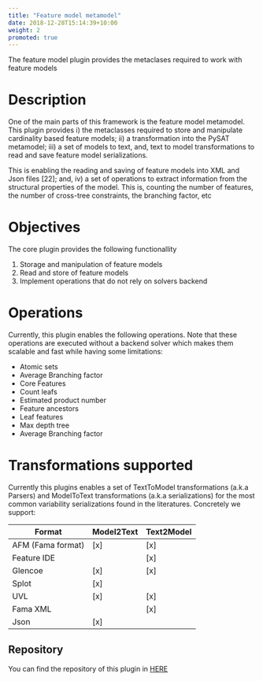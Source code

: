 ```yaml
---
title: "Feature model metamodel"
date: 2018-12-28T15:14:39+10:00
weight: 2
promoted: true
---
```


The feature model plugin provides the metaclases required to work with feature models

# Description
One of the main parts of this framework is the feature model metamodel. This plugin provides i) the metaclasses required to store and manipulate cardinality based feature models; ii) a transformation into the PySAT metamodel; iii) a set of models to text, and, text to model transformations to read and save feature model serializations.

This is enabling the reading and saving of feature models into XML and Json files [22]; and, iv) a set of operations to extract information from the structural properties of the model. This is, counting the number of features, the number of cross-tree constraints, the branching factor, etc


# Objectives

The core plugin provides the following functionallity

1. Storage and manipulation of feature models
2. Read and store of feature models
3. Implement operations that do not rely on solvers backend

# Operations
Currently, this plugin enables the following operations. Note that these operations are executed without a backend solver which makes them scalable and fast while having some limitations:

* Atomic sets
* Average Branching factor
* Core Features
* Count leafs
* Estimated product number
* Feature ancestors
* Leaf features
* Max depth tree
* Average Branching factor


# Transformations supported
Currently this plugins enables a set of TextToModel transformations (a.k.a Parsers) and ModelToText transformations (a.k.a serializations) for the most common variability serializations found in the literatures. Concretely we support:

|    Format   |  Model2Text  |    Text2Model   |
| ----------- | ------------ | --------------- |
| AFM (Fama format)   | [x]  |        [x]      |
| Feature IDE |              |        [x]      |
| Glencoe     |     [x]      |        [x]      |
| Splot       |     [x]      |                 |
| UVL         |     [x]      |        [x]      |
| Fama XML    |              |        [x]      |
| Json        |     [x]      |                 |


## Repository

You can find the repository of this plugin in [HERE](https://www.github.com/flamapy/fm_metamodel)